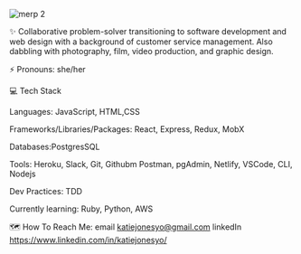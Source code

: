 ![merp 2](https://user-images.githubusercontent.com/70240110/106085609-6264b600-60d5-11eb-99d3-1efc200081b6.png)

✨ Collaborative problem-solver transitioning to software development and web design with a background of customer service management. Also dabbling with photography, film, video production, and graphic design.

⚡ Pronouns: she/her

💻 Tech Stack

Languages: JavaScript, HTML,CSS

Frameworks/Libraries/Packages: React, Express, Redux, MobX

Databases:PostgresSQL

Tools: Heroku, Slack, Git, Githubm Postman, pgAdmin, Netlify, VSCode, CLI, Nodejs

Dev Practices: TDD

Currently learning: Ruby, Python, AWS 

🗺️ How To Reach Me:
email katiejonesyo@gmail.com
linkedIn https://www.linkedin.com/in/katiejonesyo/




<!--
**katiejonesyo/katiejonesyo** is a ✨ _special_ ✨ repository because its `README.md` (this file) appears on your GitHub profile.

Here are some ideas to get you started:

- 🔭 I’m currently working on ...
- 🌱 I’m currently learning ...
- 👯 I’m looking to collaborate on ...
- 🤔 I’m looking for help with ...
- 💬 Ask me about ...
- 📫 How to reach me: ...
- 😄 Pronouns: ...
- ⚡ Fun fact: ...
-->
